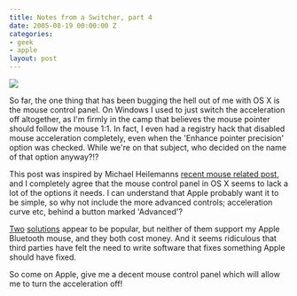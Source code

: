 ```yaml
---
title: Notes from a Switcher, part 4
date: 2005-08-19 00:00:00 Z
categories:
- geek
- apple
layout: post
---
```


<img src="http://danbarber.me.s3-external-3.amazonaws.com/images/2005-08-19-notes-from-a-switcher-part-4/applemouse.jpg" class="left" />

So far, the one thing that has been bugging the hell out of me with OS X is the mouse control panel.  On Windows I used to just switch the acceleration off altogether, as I'm firmly in the camp that believes the mouse pointer should follow the mouse 1:1.  In fact, I even had a registry hack that disabled mouse acceleration completely, even when the 'Enhance pointer precision' option was checked.  While we're on that subject, who decided on the name of that option anyway?!?

<!-- more -->

This post was inspired by Michael Heilemanns <a href="http://binarybonsai.com/archives/2005/08/19/mastering-your-mouse-in-os-x/">recent mouse related post</a>, and I completely agree that the mouse control panel in OS X seems to lack a lot of the options it needs.  I can understand that Apple probably want it to be simple, so why not include the more advanced controls; acceleration curve etc, behind a button marked 'Advanced'?

<a href="http://www.usboverdrive.com/">Two</a> <a href ="http://plentycom.jp/en/steermouse/">solutions</a> appear to be popular, but neither of them support my Apple Bluetooth mouse, and they both cost money.  And it seems ridiculous that third parties have felt the need to write software that fixes something Apple should have fixed.

So come on Apple, give me a decent mouse control panel which will allow me to turn the acceleration off!
